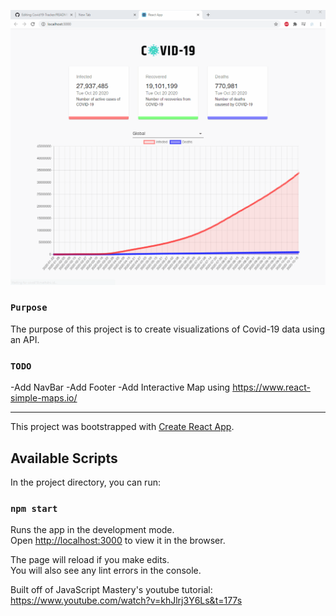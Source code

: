 ![](covid19.gif)

### `Purpose`

The purpose of this project is to create visualizations of Covid-19 data using an API.

### `TODO`

-Add NavBar
-Add Footer
-Add Interactive Map using https://www.react-simple-maps.io/


-------------------------------------------------------------------------------------------------------
This project was bootstrapped with [Create React App](https://github.com/facebook/create-react-app).

## Available Scripts

In the project directory, you can run:

### `npm start`

Runs the app in the development mode.<br />
Open [http://localhost:3000](http://localhost:3000) to view it in the browser.

The page will reload if you make edits.<br />
You will also see any lint errors in the console.

Built off of JavaScript Mastery's youtube tutorial: https://www.youtube.com/watch?v=khJlrj3Y6Ls&t=177s
